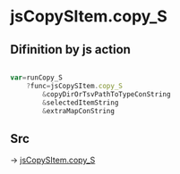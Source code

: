 # jsCopySItem.copy_S

## Difinition by js action

```js.js

var=runCopy_S
	?func=jsCopySItem.copy_S
		&copyDirOrTsvPathToTypeConString
		&selectedItemString
		&extraMapConString
```

## Src

-> [jsCopySItem.copy_S](https://github.com/puutaro/CommandClick/blob/master/app/src/main/java/com/puutaro/commandclick/fragment_lib/terminal_fragment/js_interface/list_index/JsCopySItem.kt#L32)


